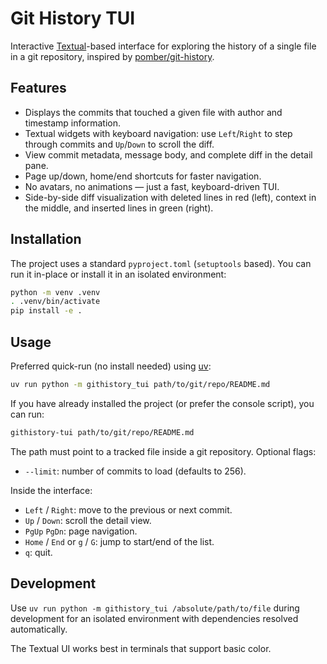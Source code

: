 # Git History TUI

Interactive [Textual](https://github.com/Textualize/textual)-based interface for exploring the history of a single file in a git repository, inspired by [pomber/git-history](https://github.com/pomber/git-history).

## Features

- Displays the commits that touched a given file with author and timestamp information.
- Textual widgets with keyboard navigation: use `Left`/`Right` to step through commits and `Up`/`Down` to scroll the diff.
- View commit metadata, message body, and complete diff in the detail pane.
- Page up/down, home/end shortcuts for faster navigation.
- No avatars, no animations — just a fast, keyboard-driven TUI.
- Side-by-side diff visualization with deleted lines in red (left), context in the middle, and inserted lines in green (right).

## Installation

The project uses a standard `pyproject.toml` (`setuptools` based). You can run it in-place or install it in an isolated environment:

```bash
python -m venv .venv
. .venv/bin/activate
pip install -e .
```

## Usage

Preferred quick-run (no install needed) using [uv](https://github.com/astral-sh/uv):

```bash
uv run python -m githistory_tui path/to/git/repo/README.md
```

If you have already installed the project (or prefer the console script), you can run:

```bash
githistory-tui path/to/git/repo/README.md
```

The path must point to a tracked file inside a git repository. Optional flags:

- `--limit`: number of commits to load (defaults to 256).

Inside the interface:
- `Left` / `Right`: move to the previous or next commit.
- `Up` / `Down`: scroll the detail view.
- `PgUp` `PgDn`: page navigation.
- `Home` / `End` or `g` / `G`: jump to start/end of the list.
- `q`: quit.

## Development

Use `uv run python -m githistory_tui /absolute/path/to/file` during development for an isolated environment with dependencies resolved automatically.

The Textual UI works best in terminals that support basic color.
